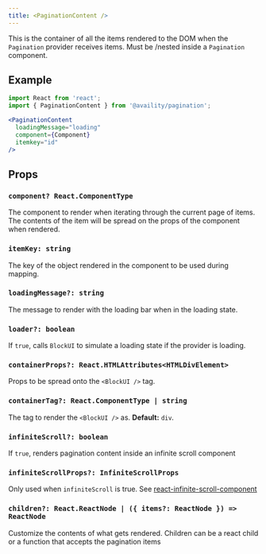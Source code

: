 ```yaml
---
title: <PaginationContent />
---
```


This is the container of all the items rendered to the DOM when the `Pagination` provider receives items. Must be /nested inside a `Pagination` component.

## Example

```jsx
import React from 'react';
import { PaginationContent } from '@availity/pagination';

<PaginationContent
  loadingMessage="loading"
  component={Component}
  itemkey="id"
/>
```

## Props

### `component? React.ComponentType`
The component to render when iterating through the current page of items. The contents of the item will be spread on the props of the component when rendered.

### `itemKey: string`
The key of the object rendered in the component to be used during mapping.

### `loadingMessage?: string`
The message to render with the loading bar when in the loading state.

### `loader?: boolean`
If `true`, calls `BlockUI` to simulate a loading state if the provider is loading.

### `containerProps?: React.HTMLAttributes<HTMLDivElement>`
Props to be spread onto the `<BlockUI />` tag.

### `containerTag?: React.ComponentType | string`
The tag to render the `<BlockUI />` as. **Default:** `div`.

### `infiniteScroll?: boolean`
If `true`, renders pagination content inside an infinite scroll component

### `infiniteScrollProps?: InfiniteScrollProps`
Only used when `infiniteScroll` is true. See [react-infinite-scroll-component](https://github.com/ankeetmaini/react-infinite-scroll-component#props)

### `children?: React.ReactNode | ({ items?: ReactNode }) => ReactNode`
Customize the contents of what gets rendered. Children can be a react child or a function that accepts the pagination items
